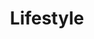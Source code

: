 ---
layout: categories
title: Lifestyle
categories: Lifestyle
header: "Category: Lifestyle"
hero: 
hero-credit: 
permalink: /lifestyle/
---